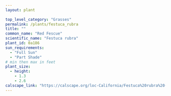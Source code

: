 ```yaml
---
layout: plant
 
top_level_category: "Grasses"
permalink: /plants/festuca_rubra
title: ""
common_name: "Red Fescue"
scientific_name: "Festuca rubra"
plant_id: 0a186
sun_requirements:
  - "Full Sun"
  - "Part Shade"
# min then max in feet
plant_size:
  - height: 
    - 1.3
    - 2.6
calscape_link: "https://calscape.org/loc-California/Festuca%20rubra%20(Red%20Fescue)"
---
```


